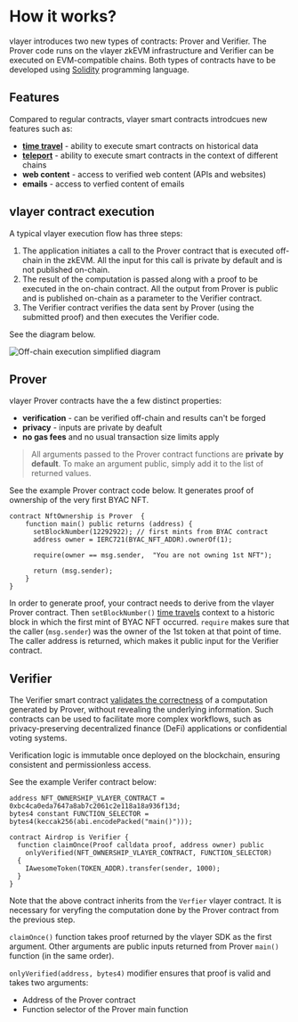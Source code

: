 # How it works?
vlayer introduces two new types of contracts: Prover and Verifier. The Prover code runs on the vlayer zkEVM infrastructure and Verifier can be executed on EVM-compatible chains. Both types of contracts have to be developed using [Solidity](https://soliditylang.org) programming language.

## Features
Compared to regular contracts, vlayer smart contracts introdcues new features such as:
* **[time travel](/features/time-travel.html)** - ability to execute smart contracts on historical data
* **[teleport](/features/teleport.html)** - ability to execute smart contracts in the context of different chains
* **web content** - access to verified web content (APIs and websites)
* **emails** - access to verfied content of emails

## vlayer contract execution
A typical vlayer execution flow has three steps:
1. The application initiates a call to the Prover contract that is executed off-chain in the zkEVM. All the input for this call is private by default and is not published on-chain.
1. The result of the computation is passed along with a proof to be executed in the on-chain contract. All the output from Prover is public and is published on-chain as a parameter to the Verifier contract.
1. The Verifier contract verifies the data sent by Prover (using the submitted proof) and then executes the Verifier code.

See the diagram below.

![Off-chain execution simplified diagram](/images/offchain-execution.png)


## Prover
vlayer Prover contracts have the a few distinct properties:
* **verification** - can be verified off-chain and results can't be forged
* **privacy** - inputs are private by deafult 
* **no gas fees** and no usual transaction size limits apply

> All arguments passed to the Prover contract functions are **private by default**. To make an argument public, 
 simply add it to the list of returned values.

See the example Prover contract code below. It generates proof of ownership of the very first BYAC NFT.

```solidity
contract NftOwnership is Prover  {
    function main() public returns (address) {  
      setBlockNumber(12292922); // first mints from BYAC contract 
      address owner = IERC721(BYAC_NFT_ADDR).ownerOf(1);

      require(owner == msg.sender,  "You are not owning 1st NFT");

      return (msg.sender); 
    }
}
```

In order to generate proof, your contract needs to derive from the vlayer Prover contract. Then `setBlockNumber()` [time travels](/features/time-travel.html) context to a historic block in which the first mint of BYAC NFT occurred. `require` makes sure that the caller (`msg.sender`) was the owner of the 1st token at that point of time. The caller address is returned, which makes it public input for the Verifier contract. 

## Verifier 
The Verifier smart contract [validates the correctness](/appendix/architecture/solidity.html) of a computation generated by Prover, without revealing the underlying information. Such contracts can be used to facilitate more complex workflows, such as privacy-preserving decentralized finance (DeFi) applications or confidential voting systems.

Verification logic is immutable once deployed on the blockchain, ensuring consistent and permissionless access.

See the example Verifer contract below:


```solidity
address NFT_OWNERSHIP_VLAYER_CONTRACT = 0xbc4ca0eda7647a8ab7c2061c2e118a18a936f13d;
bytes4 constant FUNCTION_SELECTOR = bytes4(keccak256(abi.encodePacked("main()")));

contract Airdrop is Verifier {
  function claimOnce(Proof calldata proof, address owner) public 
    onlyVerified(NFT_OWNERSHIP_VLAYER_CONTRACT, FUNCTION_SELECTOR) 
  {
    IAwesomeToken(TOKEN_ADDR).transfer(sender, 1000);
  }
}
```
Note that the above contract inherits from the `Verfier` vlayer contract. 
It is necessary for veryfing the computation done by the Prover contract from the previous step. 

`claimOnce()` function takes proof returned by the vlayer SDK as the first argument. Other arguments are public inputs returned from Prover `main()` function (in the same order). 

`onlyVerified(address, bytes4)` modifier ensures that proof is valid and takes two arguments:
- Address of the Prover contract 
- Function selector of the Prover main function

